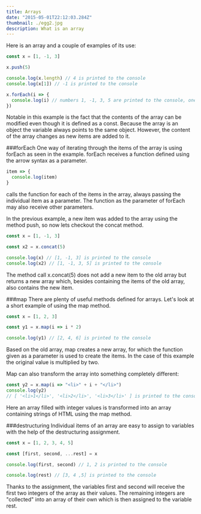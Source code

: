 ```yaml
---
title: Arrays
date: "2015-05-01T22:12:03.284Z"
thumbnail: ./egg2.jpg
description: What is an array
---
```


Here is an array and a couple of examples of its use:

```js
const x = [1, -1, 3]

x.push(5)

console.log(x.length) // 4 is printed to the console
console.log(x[1]) // -1 is printed to the console

x.forEach(i => {
  console.log(i) // numbers 1, -1, 3, 5 are printed to the console, one per line
})
```

Notable in this example is the fact that the contents of the array can be modified even though it is defined as a const. Because the array is an object the variable always points to the same object. However, the content of the array changes as new items are added to it.

###forEach
One way of iterating through the items of the array is using forEach as seen in the example. forEach receives a function defined using the arrow syntax as a parameter.

```js
item => {
  console.log(item)
}
```

calls the function for each of the items in the array, always passing the individual item as a parameter. The function as the parameter of forEach may also receive other parameters.

In the previous example, a new item was added to the array using the method push, so now lets checkout the concat method.

```js
const x = [1, -1, 3]

const x2 = x.concat(5)

console.log(x) // [1, -1, 3] is printed to the console
console.log(x2) // [1, -1, 3, 5] is printed to the console
```

The method call x.concat(5) does not add a new item to the old array but returns a new array which, besides containing the items of the old array, also contains the new item.

###map
There are plenty of useful methods defined for arrays. Let's look at a short example of using the map method.

```js
const x = [1, 2, 3]

const y1 = x.map(i => i * 2)

console.log(y1) // [2, 4, 6] is printed to the console
```

Based on the old array, map creates a new array, for which the function given as a parameter is used to create the items. In the case of this example the original value is multiplied by two.

Map can also transform the array into something completely different:

```js
const y2 = x.map(i => "<li>" + i + "</li>")
console.log(y2)
// [ '<li>1</li>', '<li>2</li>', '<li>3</li>' ] is printed to the console
```

Here an array filled with integer values is transformed into an array containing strings of HTML using the map method.

###destructuring
Individual items of an array are easy to assign to variables with the help of the destructuring assignment.

```js
const x = [1, 2, 3, 4, 5]

const [first, second, ...rest] = x

console.log(first, second) // 1, 2 is printed to the console

console.log(rest) // [3, 4 ,5] is printed to the console
```

Thanks to the assignment, the variables first and second will receive the first two integers of the array as their values. The remaining integers are "collected" into an array of their own which is then assigned to the variable rest.
